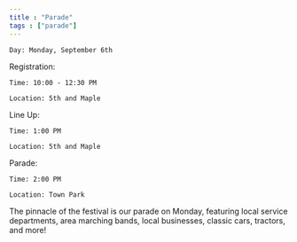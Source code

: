 ```yaml
---
title : "Parade"
tags : ["parade"]
---
```


`Day: Monday, September 6th`

Registration:

`Time: 10:00 - 12:30 PM`

`Location: 5th and Maple`

Line Up:

`Time: 1:00 PM`

`Location: 5th and Maple`

Parade:

`Time: 2:00 PM`

`Location: Town Park`

The pinnacle of the festival is our parade on Monday, featuring local service departments, area marching bands, local businesses, classic cars, tractors, and more!